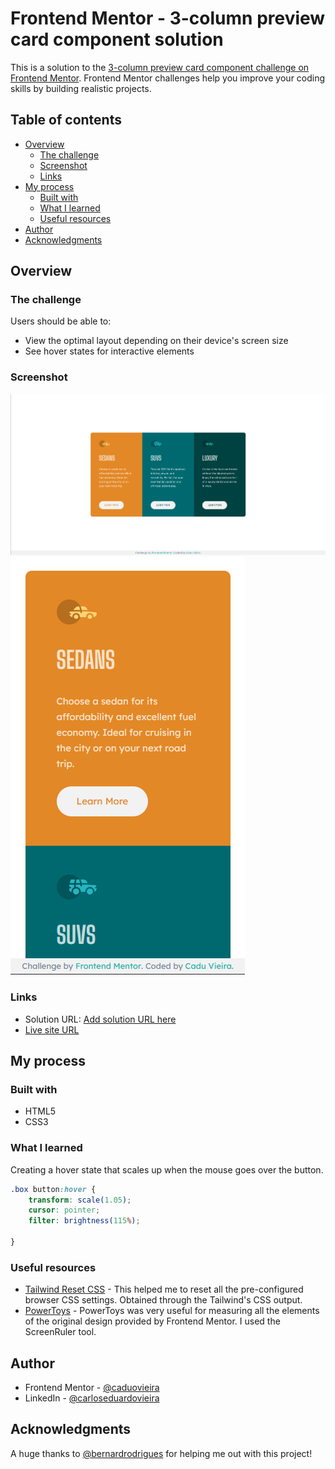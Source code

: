# Frontend Mentor - 3-column preview card component solution

This is a solution to the [3-column preview card component challenge on Frontend Mentor](https://www.frontendmentor.io/challenges/3column-preview-card-component-pH92eAR2-). Frontend Mentor challenges help you improve your coding skills by building realistic projects. 

## Table of contents

- [Overview](#overview)
  - [The challenge](#the-challenge)
  - [Screenshot](#screenshot)
  - [Links](#links)
- [My process](#my-process)
  - [Built with](#built-with)
  - [What I learned](#what-i-learned)
  - [Useful resources](#useful-resources)
- [Author](#author)
- [Acknowledgments](#acknowledgments)

## Overview

### The challenge

Users should be able to:

- View the optimal layout depending on their device's screen size
- See hover states for interactive elements

### Screenshot

![Three Column Desktop](./screenshots/3column-desktop.png)
![Three Column Mobile](./screenshots/3column-mobile.png)

### Links

- Solution URL: [Add solution URL here](https://your-solution-url.com)
- [Live site URL](https://frontend-mentor-3-column-preview-card-component-tau.vercel.app/)

## My process

### Built with

- HTML5 
- CSS3

### What I learned

Creating a hover state that scales up when the mouse goes over the button.
```css
.box button:hover {
    transform: scale(1.05);
    cursor: pointer;
    filter: brightness(115%);
    
}
```

### Useful resources

- [Tailwind Reset CSS](https://tailwindcss.com/) - This helped me to reset all the pre-configured browser CSS settings. Obtained through the Tailwind's CSS output.
- [PowerToys](https://learn.microsoft.com/pt-br/windows/powertoys/) - PowerToys was very useful for measuring all the elements of the original design provided by Frontend Mentor. I used the ScreenRuler tool.

## Author

- Frontend Mentor - [@caduovieira](https://www.frontendmentor.io/profile/caduovieira)
- LinkedIn - [@carloseduardovieira](https://www.linkedin.com/in/carlos-eduardo-vieira-37b991154/)

## Acknowledgments

A huge thanks to [@bernardrodrigues](https://www.github.com/bernard-rodrigues) for helping me out with this project! 
